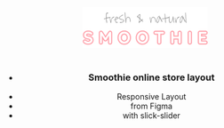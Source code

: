 <!DOCTYPE html>
<html lang="en">
<head>
    <meta charset="UTF-8">
    <meta name="viewport" content="width=device-width, initial-scale=1.0">
    <meta http-equiv="X-UA-Compatible" content="ie=edge">
    <link rel="preconnect" href="https://fonts.gstatic.com">
    <link href="https://fonts.googleapis.com/css2?family=Quicksand:wght@300;400;500;700&family=Waiting+for+the+Sunrise&display=swap" rel="stylesheet"> 
    <link rel="stylesheet" href="style.css">
    <link rel="stylesheet" href="css/slick.css">
</head>
<header class="top_header">
        <div class="wrapper">
            <a href="#" class="logo">
                <img src="img/logo.png" alt="logo" srcset="img/logo@2x.png 2x">
            </a>
            <br>
            <br>
            <nav class="left_nav">
                <ul>
                    <li><h3>Smoothie online store layout</h3></li>
                    <li>Responsive Layout</li>
                    <li>from Figma</li>
                    <li>with slick-slider</li>
                </ul>
            </nav>
        </div>
    </header>
